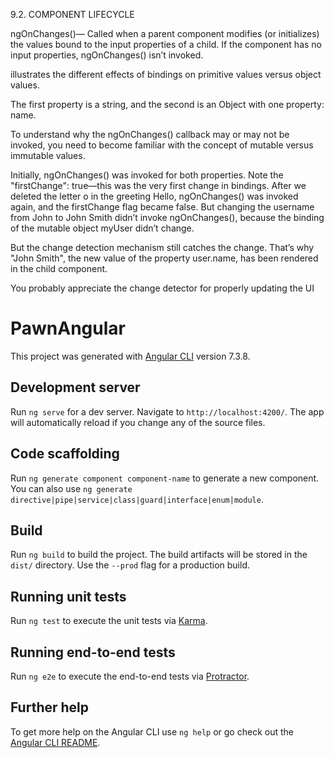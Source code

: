 
9.2. COMPONENT LIFECYCLE

ngOnChanges()— Called when a parent component modifies (or initializes) the values bound to the input properties of a child. If the component has no input properties, ngOnChanges() isn’t invoked.

 illustrates the different effects of bindings on primitive values versus object values.

 The first property is a string, and the second is an Object with one property: name. 

 To understand why the ngOnChanges() callback may or may not be invoked, you need to become familiar with the concept of mutable versus immutable values.

 Initially, ngOnChanges() was invoked for both properties. Note the "firstChange": true—this was the very first change in bindings. After we deleted the letter o in the greeting Hello, ngOnChanges() was invoked again, and the firstChange flag became false. But changing the username from John to John Smith didn’t invoke ngOnChanges(), because the binding of the mutable object myUser didn’t change.


 But the change detection mechanism still catches the change. That’s why "John Smith", the new value of the property user.name, has been rendered in the child component.

 You probably appreciate the change detector for properly updating the UI



# PawnAngular

This project was generated with [Angular CLI](https://github.com/angular/angular-cli) version 7.3.8.

## Development server

Run `ng serve` for a dev server. Navigate to `http://localhost:4200/`. The app will automatically reload if you change any of the source files.

## Code scaffolding

Run `ng generate component component-name` to generate a new component. You can also use `ng generate directive|pipe|service|class|guard|interface|enum|module`.

## Build

Run `ng build` to build the project. The build artifacts will be stored in the `dist/` directory. Use the `--prod` flag for a production build.

## Running unit tests

Run `ng test` to execute the unit tests via [Karma](https://karma-runner.github.io).

## Running end-to-end tests

Run `ng e2e` to execute the end-to-end tests via [Protractor](http://www.protractortest.org/).

## Further help

To get more help on the Angular CLI use `ng help` or go check out the [Angular CLI README](https://github.com/angular/angular-cli/blob/master/README.md).

